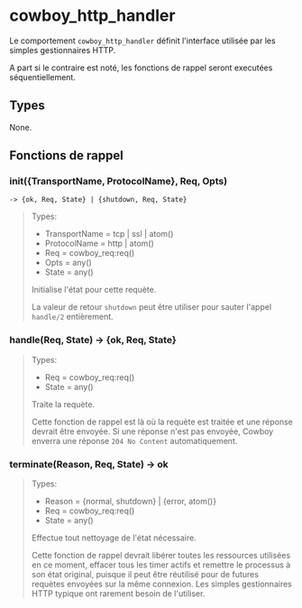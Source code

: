 cowboy_http_handler
===================

Le comportement `cowboy_http_handler` définit l'interface utilisée par 
les simples gestionnaires HTTP.

A part si le contraire est noté, les fonctions de rappel seront executées 
séquentiellement.

Types
-----

None.

Fonctions de rappel
---------

### init({TransportName, ProtocolName}, Req, Opts)
	-> {ok, Req, State} | {shutdown, Req, State}

> Types:
>  *  TransportName = tcp | ssl | atom()
>  *  ProtocolName = http | atom()
>  *  Req = cowboy_req:req()
>  *  Opts = any()
>  *  State = any()
>
> Initialise l'état pour cette requète.
>
> La valeur de retour `shutdown` peut être utiliser pour sauter l'appel 
> `handle/2` entièrement.

### handle(Req, State) -> {ok, Req, State}

> Types:
>  *  Req = cowboy_req:req()
>  *  State = any()
>
> Traite la requète.
>
> Cette fonction de rappel est là où la requète est traitée et une réponse 
> devrait être envoyée. Si une réponse n'est pas envoyée, Cowboy enverra
> une réponse `204 No Content` automatiquement.

### terminate(Reason, Req, State) -> ok

> Types:
>  *  Reason = {normal, shutdown} | {error, atom()}
>  *  Req = cowboy_req:req()
>  *  State = any()
>
> Effectue tout nettoyage de l'état nécessaire.
>
> Cette fonction de rappel devrait libérer toutes les ressources utilisées
> en ce moment, effacer tous les timer actifs et remettre le processus à son 
> état original, puisque il peut être réutilisé pour de futures requètes 
> envoyées sur la même connexion. Les simples gestionnaires HTTP typique 
> ont rarement besoin de l'utiliser.

